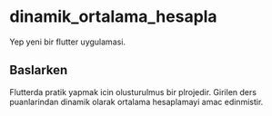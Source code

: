 # dinamik_ortalama_hesapla

Yep yeni bir flutter uygulamasi.

## Baslarken

Flutterda pratik yapmak icin olusturulmus bir plrojedir.
Girilen ders puanlarindan dinamik olarak ortalama hesaplamayi amac edinmistir.